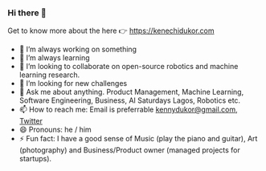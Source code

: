 ### Hi there 👋

Get to know more about the here 👉 https://kenechidukor.com

<!--
**kennydukor/kennydukor** is a ✨ _special_ ✨ repository because its `README.md` (this file) appears on your GitHub profile.

Here are some ideas to get you started:-->

- 🔭 I’m always working on something
- 🌱 I’m always learning 
- 👯 I’m looking to collaborate on open-source robotics and machine learning research.
- 🤔 I’m looking for new challenges
- 💬 Ask me about anything. Product Management, Machine Learning, Software Engineering, Business, AI Saturdays Lagos, Robotics etc.
- 📫 How to reach me: Email is preferrable kennydukor@gmail.com, [Twitter](https://twitter.com/kennydukor)
- 😄 Pronouns: he / him
- ⚡ Fun fact: I have a good sense of Music (play the piano and guitar), Art (photography) and Business/Product owner (managed projects for startups).

